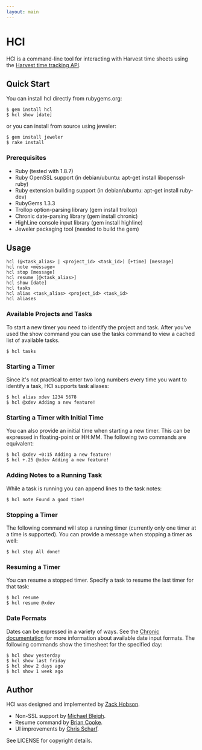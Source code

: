 ```yaml
---
layout: main
---
```

# HCl

HCl is a command-line tool for interacting with Harvest time sheets using the
[Harvest time tracking API][htt].

[htt]: http://www.getharvest.com/api/time_tracking

## Quick Start

You can install hcl directly from rubygems.org:

    $ gem install hcl
    $ hcl show [date]

or you can install from source using jeweler:

    $ gem install jeweler
    $ rake install

### Prerequisites

 * Ruby (tested with 1.8.7)
 * Ruby OpenSSL support (in debian/ubuntu: apt-get install libopenssl-ruby)
 * Ruby extension building support (in debian/ubuntu: apt-get install ruby-dev)
 * RubyGems 1.3.3
 * Trollop option-parsing library (gem install trollop)
 * Chronic date-parsing library (gem install chronic)
 * HighLine console input library (gem install highline)
 * Jeweler packaging tool (needed to build the gem)

## Usage

    hcl (@<task_alias> | <project_id> <task_id>) [+time] [message]
    hcl note <message>
    hcl stop [message]
    hcl resume [@<task_alias>]
    hcl show [date]
    hcl tasks
    hcl alias <task_alias> <project_id> <task_id>
    hcl aliases

### Available Projects and Tasks

To start a new timer you need to identify the project and task. After you've
used the show command you can use the tasks command to view a cached list of
available tasks.

    $ hcl tasks

### Starting a Timer

Since it's not practical to enter two long numbers every time you want to
identify a task, HCl supports task aliases:

    $ hcl alias xdev 1234 5678
    $ hcl @xdev Adding a new feature!

### Starting a Timer with Initial Time

You can also provide an initial time when starting a new timer.
This can be expressed in floating-point or HH:MM. The following two
commands are equivalent:

    $ hcl @xdev +0:15 Adding a new feature!
    $ hcl +.25 @xdev Adding a new feature!

### Adding Notes to a Running Task

While a task is running you can append lines to the task notes:

    $ hcl note Found a good time!

### Stopping a Timer

The following command will stop a running timer (currently only one timer at
a time is supported). You can provide a message when stopping a timer as
well:

    $ hcl stop All done!

### Resuming a Timer

You can resume a stopped timer. Specify a task to resume the last timer
for that task:

    $ hcl resume
    $ hcl resume @xdev

### Date Formats

Dates can be expressed in a variety of ways. See the [Chronic documentation][cd]
for more information about available date input formats. The following
commands show the timesheet for the specified day:

    $ hcl show yesterday
    $ hcl show last friday
    $ hcl show 2 days ago
    $ hcl show 1 week ago

[cd]: http://chronic.rubyforge.org/

## Author

HCl was designed and implemented by [Zack Hobson][zgh].

* Non-SSL support by [Michael Bleigh][mbleigh].
* Resume command by [Brian Cooke][bricooke].
* UI improvements by [Chris Scharf][scharfie].

See LICENSE for copyright details.

[zgh]: http://github.com/zenhob
[mbleigh]: http://github.com/mbleigh
[bricooke]: http://github.com/bricooke
[scharfie]: http://github.com/scharfie


